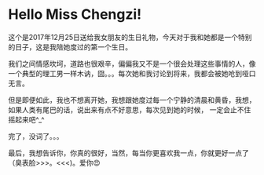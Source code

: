 Hello Miss Chengzi!
===================

这个是2017年12月25日送给我女朋友的生日礼物，今天对于我和她都是一个特别的日子，这是我陪她度过的第一个生日。

我们之间情感坎坷，道路也很艰辛，偏偏我又不是一个很会处理这些事情的人，像一个典型的理工男一样木讷，囧。。。每次她和我讨论到将来，我都会被她呛到哑口无言。

但是即便如此，我也不想离开她，我想跟她度过每一个宁静的清晨和黄昏，我想，如果人类有尾巴的话，说出来有点不好意思，每次见到她的时候，
一定会止不住摇起来吧^_^

完了，没词了。。。

最后，我想告诉你，你真的很好，当然，每当你更喜欢我一点，你就更好一点了（臭表脸>>>。<<<)。爱你😍
